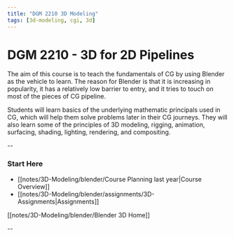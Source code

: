```yaml
---
title: "DGM 2210 3D Modeling"
tags: [3d-modeling, cgi, 3d]
---
```


# DGM 2210 - 3D for 2D Pipelines

The aim of this course is to teach the fundamentals of CG by using Blender as the vehicle to learn. The reason for Blender is that it is increasing in popularity, it has a relatively low barrier to entry, and it tries to touch on most of the pieces of CG pipeline.

Students will learn basics of the underlying mathematic principals used in CG, which will help them solve problems later in their CG journeys. They will also learn some of the principles of 3D modeling, rigging, animation, surfacing, shading, lighting, rendering, and compositing.

--
### Start Here
- [[notes/3D-Modeling/blender/Course Planning last year|Course Overview]]
- [[notes/3D-Modeling/blender/assignments/3D-Assignments|Assignments]]

[[notes/3D-Modeling/blender/Blender 3D Home]]

--

